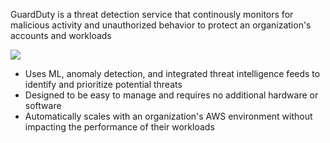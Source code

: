 GuardDuty is a threat detection service that continously monitors for malicious activity and unauthorized behavior to protect an organization's accounts and workloads

![](https://github.com/JonmarCorpuz/SecondBrain/blob/main/Assets/product-page-diagram_Amazon-GuardDuty%402x.bfd2a2aa158cf5c01b5858e3578cd8185eb13d13.png)

* Uses ML, anomaly detection, and integrated threat intelligence feeds to identify and prioritize potential threats
* Designed to be easy to manage and requires no additional hardware or software
* Automatically scales with an organization's AWS environment without impacting the performance of their workloads
